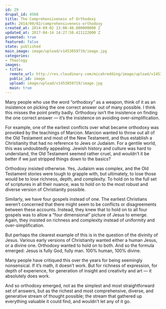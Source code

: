 ```yaml
---
id: 29
drupal_id: 4568
title: The Comprehensiveness of Orthodoxy
path: 2014/09/02/comprehensiveness-orthodoxy
created_at: 2014-09-02 13:00:48.000000000 Z
updated_at: 2017-04-14 14:27:58.421122000 Z
promoted: true
featured: false
state: published
main_image: image/upload/v1453059719/image.jpg
categories:
- Theology
images:
- title: 
  remote_url: http://res.cloudinary.com/micahredding/image/upload/v1453059719/image.jpg
  public_id: image
  upload: image/upload/v1453059719/image.jpg
  main: true
---
```

Many people who use the word “orthodoxy” as a weapon, think of it as an insistence on picking the one correct answer out of many possible. I think this misses the point pretty badly. Orthodoxy isn’t the insistence on finding the one correct answer — it’s the insistence on avoiding over-simplification.

For example, one of the earliest conflicts over what became orthodoxy was provoked by the teachings of Marcion. Marcion wanted to throw out all of the Old Testament and most of the New Testament, and thus establish a Christianity that had no reference to Jews or Judaism. For a gentile world, this was undoubtedly appealing. Jewish history and culture was hard to understand, the Old Testament seemed rather cruel, and wouldn’t it be better if we just stripped things down to the basics?

Orthodoxy insisted otherwise. Yes, Judaism was complex, and the Old Testament stories were tough to grapple with, but ultimately, to lose those would be to lose richness, depth, and complexity. To hold on to the full set of scriptures in all their nuance, was to hold on to the most robust and diverse version of Christianity possible.

Similarly, we have four gospels instead of one. The earliest Christians weren’t concerned that there might seem to be conflicts or disagreements between these accounts. Instead, they knew that to hold on to all four gospels was to allow a “four dimensional” picture of Jesus to emerge. Again, they insisted on richness and complexity instead of uniformity and over-simplification.

But perhaps the clearest example of this is in the question of the divinity of Jesus. Various early versions of Christianity wanted either a human Jesus, or a divine one. Orthodoxy wanted to hold on to both. And so the formula emerged: Jesus is fully God, fully man. 100% human, 100% divine.

Many people have critiqued this over the years for being seemingly nonsensical. If it’s math, it doesn’t work. But for richness of expression, for depth of experience, for generation of insight and creativity and art — it absolutely does work.

And so orthodoxy emerged, not as the simplest and most straightforward set of answers, but as the richest and most comprehensive, diverse, and generative stream of thought possible; the stream that gathered up everything valuable it could find, and wouldn’t let any of it go.
